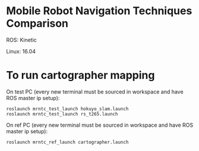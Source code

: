 # Mobile Robot Navigation Techniques Comparison 

ROS: Kinetic

Linux: 16.04

# To run cartographer mapping

On test PC (every new terminal must be sourced in workspace and have ROS master ip setup):

    roslaunch mrntc_test_launch hokuyo_slam.launch
    roslaunch mrntc_test_launch rs_t265.launch

On ref PC (every new terminal must be sourced in workspace and have ROS master ip setup):

    roslaunch mrntc_ref_launch cartographer.launch